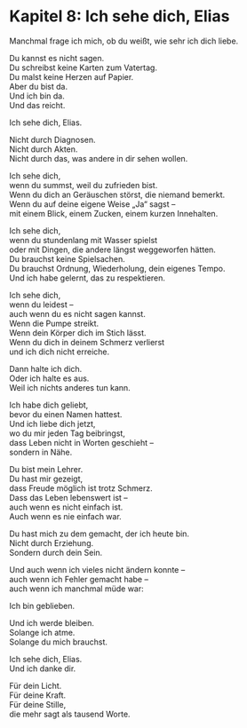# Kapitel 8: Ich sehe dich,  Elias

Manchmal frage ich mich, ob du weißt, wie sehr ich dich liebe.

Du kannst es nicht sagen.  
Du schreibst keine Karten zum Vatertag.  
Du malst keine Herzen auf Papier.  
Aber du bist da.  
Und ich bin da.  
Und das reicht.

Ich sehe dich,  Elias.

Nicht durch Diagnosen.  
Nicht durch Akten.  
Nicht durch das, was andere in dir sehen wollen.

Ich sehe dich,  
wenn du summst, weil du zufrieden bist.  
Wenn du dich an Geräuschen störst, die niemand bemerkt.  
Wenn du auf deine eigene Weise „Ja“ sagst –  
mit einem Blick, einem Zucken, einem kurzen Innehalten.

Ich sehe dich,  
wenn du stundenlang mit Wasser spielst  
oder mit Dingen, die andere längst weggeworfen hätten.  
Du brauchst keine Spielsachen.  
Du brauchst Ordnung, Wiederholung, dein eigenes Tempo.  
Und ich habe gelernt, das zu respektieren.

Ich sehe dich,  
wenn du leidest –  
auch wenn du es nicht sagen kannst.  
Wenn die Pumpe streikt.  
Wenn dein Körper dich im Stich lässt.  
Wenn du dich in deinem Schmerz verlierst  
und ich dich nicht erreiche.

Dann halte ich dich.  
Oder ich halte es aus.  
Weil ich nichts anderes tun kann.

Ich habe dich geliebt,  
bevor du einen Namen hattest.  
Und ich liebe dich jetzt,  
wo du mir jeden Tag beibringst,  
dass Leben nicht in Worten geschieht –  
sondern in Nähe.

Du bist mein Lehrer.  
Du hast mir gezeigt,  
dass Freude möglich ist trotz Schmerz.  
Dass das Leben lebenswert ist –  
auch wenn es nicht einfach ist.  
Auch wenn es nie einfach war.

Du hast mich zu dem gemacht, der ich heute bin.  
Nicht durch Erziehung.  
Sondern durch dein Sein.

Und auch wenn ich vieles nicht ändern konnte –  
auch wenn ich Fehler gemacht habe –  
auch wenn ich manchmal müde war:

Ich bin geblieben.

Und ich werde bleiben.  
Solange ich atme.  
Solange du mich brauchst.

Ich sehe dich,  Elias.  
Und ich danke dir.

Für dein Licht.  
Für deine Kraft.  
Für deine Stille,  
die mehr sagt als tausend Worte.
